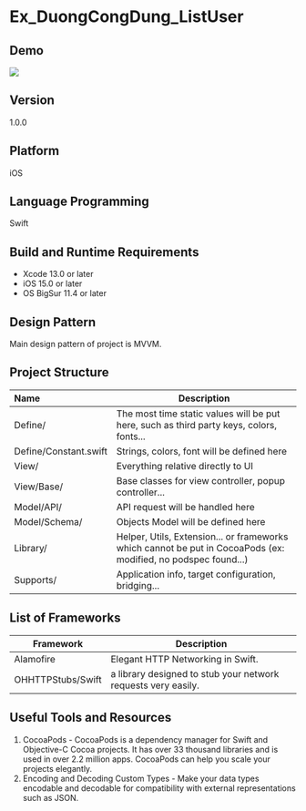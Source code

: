 # Ex_DuongCongDung_ListUser

## Demo

![](https://github.com/dung13796/Ex_DuongCongDung_ListUser/blob/master/ListGithubUser/Assets/demo.gif)

## Version

1.0.0

## Platform
iOS

## Language Programming
Swift

## Build and Runtime Requirements
+ Xcode 13.0 or later
+ iOS 15.0 or later
+ OS BigSur 11.4 or later

## Design Pattern

Main design pattern of project is MVVM.

## Project Structure

| Name                  | Description                                                  |
| :-------------------- | ------------------------------------------------------------ |
| Define/               | The most time static values will be put here, such as third party keys, colors, fonts... |
| Define/Constant.swift | Strings, colors, font will be defined here                   |
| View/                 | Everything relative directly to UI                           |
| View/Base/            | Base classes for view controller, popup controller...        |
| Model/API/            | API request will be handled here                             |
| Model/Schema/         | Objects Model will be defined here                           |
| Library/              | Helper, Utils, Extension... or frameworks which cannot be put in CocoaPods (ex: modified, no podspec found...) |
| Supports/             | Application info, target configuration, bridging...          |

## List of Frameworks

| Framework          | Description                                                  |
| ------------------ | ------------------------------------------------------------ |
| Alamofire          | Elegant HTTP Networking in Swift.                            |
| OHHTTPStubs/Swift  | a library designed to stub your network requests very easily. |

## Useful Tools and Resources

1. CocoaPods - CocoaPods is a dependency manager for Swift and Objective-C Cocoa projects. It has over 33 thousand libraries and is used in over 2.2 million apps. CocoaPods can help you scale your projects elegantly.
2. Encoding and Decoding Custom Types - Make your data types encodable and decodable for compatibility with external representations such as JSON.
